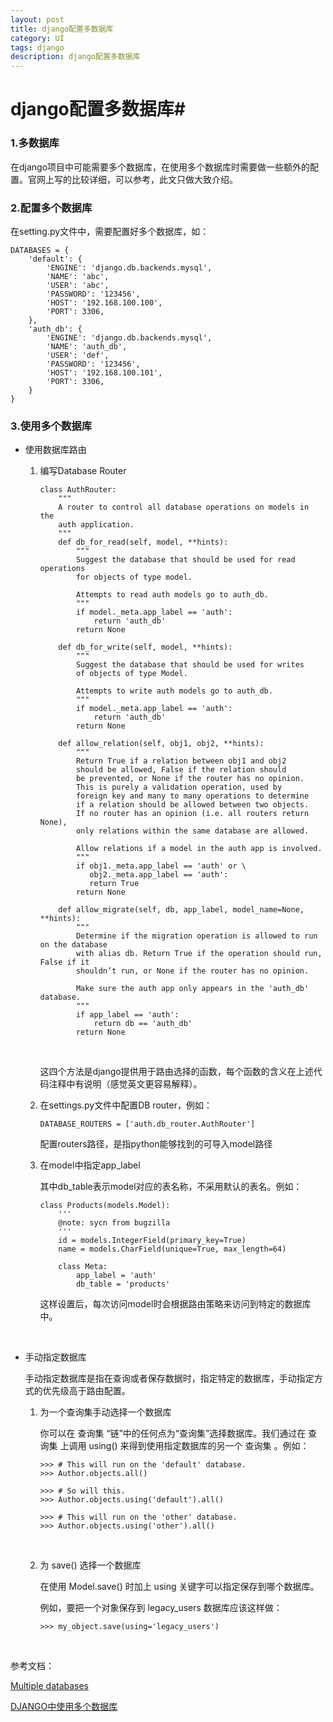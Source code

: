 ```yaml
---
layout: post
title: django配置多数据库
category: UI
tags: django
description: django配置多数据库
---
```

# django配置多数据库#

### 1.**多数据库**

在django项目中可能需要多个数据库，在使用多个数据库时需要做一些额外的配置。官网上写的比较详细，可以参考，此文只做大致介绍。



### 2.**配置多个数据库**

在setting.py文件中，需要配置好多个数据库，如：

```
DATABASES = {
    'default': {
        'ENGINE': 'django.db.backends.mysql',
        'NAME': 'abc',
        'USER': 'abc',
        'PASSWORD': '123456',
        'HOST': '192.168.100.100',
        'PORT': 3306,
    },
    'auth_db': {
        'ENGINE': 'django.db.backends.mysql',
        'NAME': 'auth_db',
        'USER': 'def',
        'PASSWORD': '123456',
        'HOST': '192.168.100.101',
        'PORT': 3306,
    }
}
```



### 3.使用多个数据库

- 使用数据库路由

  1. 编写Database Router

         class AuthRouter:
             """
             A router to control all database operations on models in the
             auth application.
             """
             def db_for_read(self, model, **hints):
                 """
                 Suggest the database that should be used for read operations
                 for objects of type model.
                 
                 Attempts to read auth models go to auth_db.
                 """
                 if model._meta.app_label == 'auth':
                     return 'auth_db'
                 return None
         
             def db_for_write(self, model, **hints):
                 """
                 Suggest the database that should be used for writes 
                 of objects of type Model.
                 
                 Attempts to write auth models go to auth_db.
                 """
                 if model._meta.app_label == 'auth':
                     return 'auth_db'
                 return None
         
             def allow_relation(self, obj1, obj2, **hints):
                 """
                 Return True if a relation between obj1 and obj2 
                 should be allowed, False if the relation should 
                 be prevented, or None if the router has no opinion.
                 This is purely a validation operation, used by 
                 foreign key and many to many operations to determine
                 if a relation should be allowed between two objects.
                 If no router has an opinion (i.e. all routers return None),
                 only relations within the same database are allowed.
                 
                 Allow relations if a model in the auth app is involved.
                 """
                 if obj1._meta.app_label == 'auth' or \
                    obj2._meta.app_label == 'auth':
                    return True
                 return None
         
             def allow_migrate(self, db, app_label, model_name=None, **hints):
                 """
                 Determine if the migration operation is allowed to run on the database
                 with alias db. Return True if the operation should run, False if it
                 shouldn’t run, or None if the router has no opinion.
                 
                 Make sure the auth app only appears in the 'auth_db' database.
                 """
                 if app_label == 'auth':
                     return db == 'auth_db'
                 return None

     ​

     这四个方法是django提供用于路由选择的函数，每个函数的含义在上述代码注释中有说明（感觉英文更容易解释）。

  2. 在settings.py文件中配置DB router，例如：

     ```
     DATABASE_ROUTERS = ['auth.db_router.AuthRouter']
     ```

      配置routers路径，是指python能够找到的可导入model路径

  3. 在model中指定app_label

     其中db_table表示model对应的表名称，不采用默认的表名。例如：

         class Products(models.Model):
             '''
             @note: sycn from bugzilla
             '''
             id = models.IntegerField(primary_key=True)
             name = models.CharField(unique=True, max_length=64)
         
             class Meta:
                 app_label = 'auth'
                 db_table = 'products'

     这样设置后，每次访问model时会根据路由策略来访问到特定的数据库中。

     ​


- 手动指定数据库

  手动指定数据库是指在查询或者保存数据时，指定特定的数据库，手动指定方式的优先级高于路由配置。

  1. 为一个查询集手动选择一个数据库

     你可以在 查询集 “链”中的任何点为“查询集”选择数据库。我们通过在 查询集 上调用 using() 来得到使用指定数据库的另一个 查询集 。例如：

     ```
     >>> # This will run on the 'default' database.
     >>> Author.objects.all()

     >>> # So will this.
     >>> Author.objects.using('default').all()

     >>> # This will run on the 'other' database.
     >>> Author.objects.using('other').all()
     ```

     ​

  2. 为 save() 选择一个数据库

     在使用 Model.save() 时加上 using 关键字可以指定保存到哪个数据库。

     例如，要把一个对象保存到 legacy_users 数据库应该这样做：

     ```
     >>> my_object.save(using='legacy_users')
     ```

     ​





参考文档：

[Multiple databases](https://docs.djangoproject.com/en/dev/topics/db/multi-db/)

[DJANGO中使用多个数据库](http://smilejay.com/2014/07/django-use-mult-databases/) 